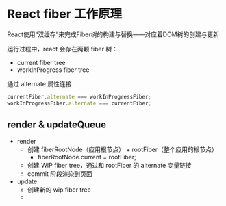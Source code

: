 # React fiber 工作原理

React使用“双缓存”来完成Fiber树的构建与替换——对应着DOM树的创建与更新

运行过程中，react 会存在两颗 fiber 树：

- current fiber tree
- workInProgress fiber tree

通过 alternate 属性连接

```js
currentFiber.alternate === workInProgressFiber;
workInProgressFiber.alternate === currentFiber;
```

## render & updateQueue

- render
  - 创建 fiberRootNode（应用根节点） + rootFiber（整个应用的根节点）
    - fiberRootNode.current = rootFiber;
  - 创建 WIP fiber tree，通过和 rootFiber 的 alternate 变量链接
  - commit 阶段渲染到页面
- update
  - 创建新的 wip fiber tree
  -
